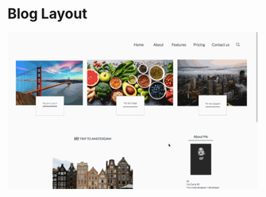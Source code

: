 # Blog Layout

![demo gif](https://github.com/anamariasosam/bootcamp_globant/blob/master/images/blog.gif?raw=true)
